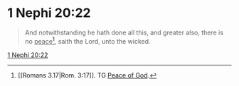 # 1 Nephi 20:22

> And notwithstanding he hath done all this, and greater also, there is no <u>peace</u>[^a], saith the Lord, unto the wicked.

[1 Nephi 20:22](https://www.churchofjesuschrist.org/study/scriptures/bofm/1-ne/20?lang=eng&id=p22#p22)


[^a]: [[Romans 3.17|Rom. 3:17]]. TG [Peace of God](https://www.churchofjesuschrist.org/study/scriptures/tg/peace-of-god?lang=eng).
